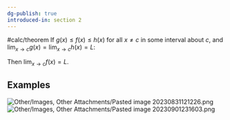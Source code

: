 ```yaml
---
dg-publish: true
introduced-in: section 2
---
```

#calc/theorem 
If $g(x) \leq f(x) \leq h(x)$ for all $x \neq c$ in some interval about $c$, and $\displaystyle\lim_{x \to c} g(x) = \lim_{x \to c} h(x) = L$:

Then $\displaystyle\lim_{x \to c} f(x) =L$.
## Examples
![Other/Images, Other Attachments/Pasted image 20230831121226.png](/img/user/Other/Images,%20Other%20Attachments/Pasted%20image%2020230831121226.png)  
![Other/Images, Other Attachments/Pasted image 20230901231603.png](/img/user/Other/Images,%20Other%20Attachments/Pasted%20image%2020230901231603.png)